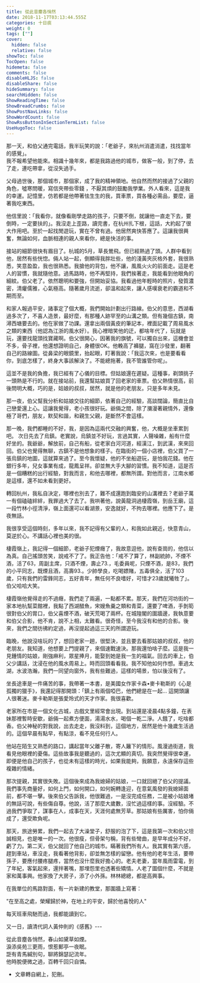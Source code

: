 ```yaml
---
title: 從此音塵各悄然
date: 2018-11-17T03:13:44.555Z
categories: 十日痰
weight: 0
tags: [""]
cover:
  hidden: false
  relative: false
showToc: false
TocOpen: false
hidemeta: false
comments: false
disableHLJS: false
disableShare: false
hideSummary: false
searchHidden: false
ShowReadingTime: false
ShowBreadCrumbs: false
ShowPostNavLinks: false
ShowWordCount: false
ShowRssButtonInSectionTermList: false
UseHugoToc: false
---
```


那一天，和伯父通完電話，我半玩笑的說：「老爺子，來杭州消遣消遣，找找當年的感覺」。  
我不報希望他能來。相識十幾年來，都是我路過他的城市，做客一般，到了停，去了走，連吃帶拿，從沒失過手。

父母過世後，那個城市，那個家，成了我的精神領地。他自然而然的接過了父親的角色，噓寒問暖，寫信夾帶些零錢 ，不厭其煩的鼓勵我學業。外人看來，這是我的幸運。記憶里，仿若都是他帶著怯生生的我，買車票，買各種必需品，要麼，逼著我吃東西。

他信里說：「我看你，就像看剛學走路的孩子，只要不倒，就讓他一直走下去，要倒時，一定要扶的」。我沒走上歪路，讀完書，在杭州扎下根，這話，大約起了很大作用吧。至於一起找閒遊玩，實在不曾有過。他居然爽快答應了。這讓我很興奮，無論如何，血脈相連的親人來看你，總是快活的事。  

接站的細節很快有眉目了。杭城的5月，草長鶯飛。但已經熱過了頭。人群中看到他，居然有些恍惚。倆人站一起，倒顯得我胖壯些，他的淺黃夾灰格外套，我很熟悉，笑意盈盈，我也很熟悉。我搶他的背包，他不讓，風風火火的前面走。這是老人的習慣，我就隨他意。過馬路時，他不再堅持，我們挨著走，我能看到他眼角的細紋。伯父老了。依然聰明和要強，但開始妥協。我看過他年輕時的照片，發質濃密，清癯儒雅，心氣極高。隨著歲月流逝，卻溫和起來，讓人感嘆衰老的霸道和不期而至。  

和家人報過平安，諸事定了個大概，我們開始計劃出行路線。伯父的意思，西湖看過多次了，不喜人造景，最好麼，有那種人跡罕至的山溝之類。但有幾個古鎮，南潯西塘要去的。他在家做了功課。還拿出兩個黃皮的筆記本，裡面記載了周易風水之類的東西（他認為江浙的風水好）。我心裡暗笑他的迂，都啥年代了，玩就是玩，還要找龍頭找寶藏啊。伯父很開心，因著我的旗號，可以獨自出來，這機會並不多，骨子裡，他還想證明自己，身體很OK。他輓高了褲腿，窩在沙發里，翻著自己的路線圖。從鼻梁的眼鏡里，抬起眼，盯著我說：「我這次來，也是要看看你，到底怎樣了，終身大事該解決了。不能總拖著，我不管誰管你呢」。  

這並不是我的負擔，我已經有了心儀的目標。但姑娘還在遲疑。這種事，剃頭挑子一頭熱是不行的。就在接站前，我還幫姑娘買了回老家的車票。伯父熱情很高，前後問明大概，巧的是，姑娘的叔叔，居然，就是他的老朋友。只是多年未見。

那一夜，伯父幫我分析和姑娘交往的細節，依著自己的經驗，高談闊論，簡直比自己戀愛還上心。這讓我覺得，老小孩很好玩。爺倆之間，除了瀰漫著親情外，還像極了哥們，朋友，默契和諧，和親生父親，是斷然不會這樣。  

那一晚，我們都睡的不好，我，是因為這兩代交融的興奮，他，大概是坐車累到吧。
次日先去了烏鎮。老實說，烏鎮並不好玩，言過其實，人聲噪雜，船有什麼好坐的。我爺爺，解放前，自己有船，從老家白河河道，經漢江，到武漢，來來回回。伯父也覺得無聊，古鎮不是他想象的樣子。在臨街的一個小店裡，伯父買了一張烏鎮的地圖，這就算來過了。至今我懷疑，他的不坐船遊玩，是怕我花錢。他在銀行多年，兒女事業有成，龍鳳呈祥。卻並無大手大腳的習慣。我不知道，這是否是一個糟糕的出行經驗，對我而言，和他去哪裡，都無所謂。對他而言，江南水鄉是這樣，還不如未看到更好。  


轉回杭州，我私自決定，哪裡也別去了，難不成還跑到臨安的山溝裡去？老爺子萬一有個磕磕絆絆，我罪過大了去了。我哄著他，說黃龍洞過棲霞嶺，到岳王廟，這一段竹林小徑清淨，嶺上面還可以看湖景，安逸就好，不拘去哪裡。他應下了。是夜無話。

我很享受這個時刻，多年以來，我不記得有父輩的人，和我如此親近，快意青山，莫逆於心。不講話心裡也美的很。  

棲霞嶺上，我記得一個細節，老爺子犯煙癮了，我故意逗他，說有查崗的，他信以為真。自己搖頭苦笑，說戒不了了。我正告他：「戒不了算了，林副統帥，不煙不酒，活了63，周副主席，只酒不煙，壽止73.，毛委員呢，只煙不酒，是83，我們的小平同志，既煙且酒，高壽93.。少帥學良，吃喝嫖賭，五毒俱全，活了103歲，只有我們的雷鋒同志，五好青年，無任何不良嗜好，可惜才23歲就犧牲了」。伯父哈哈大笑。  

棲霞嶺他覺得走的不過癮，我們走了兩遍，一點都不累。那天，我們在河坊街的一家本地杭幫菜館裡，我點了西湖醋魚，宋嫂魚羹之類和青菜，還要了啤酒，手剝筍很對伯父的胃口，伯父喜煙不酒，破天荒喝了兩杯。在城隍閣的圍牆邊，我執意要和伯父合影，他不肯，說不上相，太難看。很奇怪，至今我沒有和他的合影。後來，我們之間彷彿約定過，再沒提起過這三天的所謂遊玩。  

臨晚，他說沒啥玩的了，想回老家一趟，很堅決，並且要去看那姑娘的叔叔，他的老朋友。我知道，他想要上門提親了，來個速戰速決。那我還怕啥子麼。這是我一見鍾情的姑娘，剛強麻利，眾星捧月，能娶到她是我一生的福氣。回去的車上，伯父少講話，沈浸在他的風水周易上。時而回頭看看我。我不知他如何作想。車過太湖，水波浩瀚，我們一同望向窗外，我有些難過，這樣的場景，怕以後沒有了。

坐長途車是一件痛苦的事，我帶著一本書，是美國女作家卡森•麥卡勒斯的《心是孤獨的獵手》，我還記得那開頭：「鎮上有兩個啞巴，他們總是在一起... 這開頭讓人很著迷。麥卡勒斯是張愛玲式的天才作家。我很喜歡。  

老家所在市是一個文化古城，古戲文里經常會出現。到站還是凌晨4點多鐘，在表妹那裡暫時安歇，爺倆一起煮方便面，湯湯水水，喝個一乾二淨。人餓了，吃啥都香。伯父神秘的對我說，出去走走，我沒料到，這個地方，居然是他十幾歲生活過的。這個早晨有點早，有點涼，看不見任何行人。  

他站在陌生又熟悉的路口，講起當年父離子散，寄人籬下的情形。風漫過街道，我看見他眼裡的憂傷。這些故事我是聽過的，這次尤顯的真切。我突然覺得很幸運，即便是他自己的孩子，也從未有這樣的時光，如果我能夠，我願意，永遠保存這些複雜的情緒。  

那次提親，其實很失敗。這個後來成為我媳婦的姑娘，一口就回絕了伯父的提議。我們事先商量好，如何上門，如何開口，如何婉轉逢迎，在意氣風發的我媳婦面前，都不堪一擊。後來伯父告訴我，他很難過，一是沒完成任務，二是被小姑娘堵的無話可說，有些傷自尊。他說，活了那麼大歲數，沒忙過這樣的事。沒經驗。不過我們爭取了，謀事在人，成事在天，天涯何處無芳草。那姑娘有些厲害，怕你倆成了，還受欺負呢。  

那天，旅途勞累，我們一起去了大澡堂子，舒服的泡了下，這是我第一次和伯父坦誠相見，也是唯一的一次。他很瘦，但骨架勻稱，背有些彎曲，是早年成分不好，虧了力。第二天，伯父就回了他自己的城市。瞞著我們所有人。我其實有第六感，趕到車站，車沒走，我看著他背影，卻並無怎樣的留戀。他有他的老年生活，要帶孫子，要應付腰疼腿疼，當然也沒什麼我好擔心的。老夫老妻，當年風雨雷電，到了年紀，客氣起來，還拌著嘴，那埋怨里也透著些矯情。人老了圖個什麼，不就是家和萬事興。他家換了大房子，添了小外孫。林林總總，都是高興事。  

在我單位的馬路對面，有一片新建的教堂，那圍牆上寫著：  

"在至高之處，榮耀歸於神，在地上的平安，歸於他喜悅的人"

每天班車飛馳而過，我都能讀到它。  
  
又一日，讀清代詞人黃仲則的《感舊》---  

從此音塵各悄然，春山如黛草如煙。  
淚添吳苑三更雨，恨惹郵亭一夜眠。  
詎有青馬緘別句，聊將錦瑟記流年。  
他時脫便微之過，百轉千回只自憐。  


* 文章轉自網上，犯刪。



